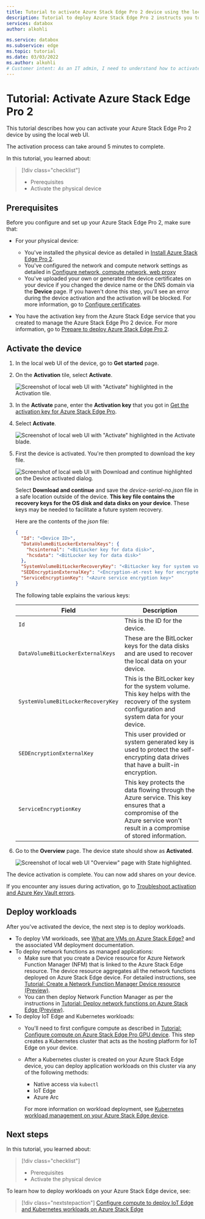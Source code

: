 ```yaml
---
title: Tutorial to activate Azure Stack Edge Pro 2 device using the local web UI.
description: Tutorial to deploy Azure Stack Edge Pro 2 instructs you to activate your physical device.
services: databox
author: alkohli

ms.service: databox
ms.subservice: edge
ms.topic: tutorial
ms.date: 03/03/2022
ms.author: alkohli
# Customer intent: As an IT admin, I need to understand how to activate Azure Stack Edge Pro 2 so I can use it to transfer data to Azure. 
---
```

# Tutorial: Activate Azure Stack Edge Pro 2

This tutorial describes how you can activate your Azure Stack Edge Pro 2 device by using the local web UI.

The activation process can take around 5 minutes to complete.

In this tutorial, you learned about:

> [!div class="checklist"]
> * Prerequisites
> * Activate the physical device

## Prerequisites

Before you configure and set up your Azure Stack Edge Pro 2, make sure that:

* For your physical device: 
    
    - You've installed the physical device as detailed in [Install Azure Stack Edge Pro 2](azure-stack-edge-pro-2-deploy-install.md).
    - You've configured the network and compute network settings as detailed in [Configure network, compute network, web proxy](azure-stack-edge-pro-2-deploy-configure-network-compute-web-proxy.md)
    - You've uploaded your own or generated the device certificates on your device if you changed the device name or the DNS domain via the **Device** page. If you haven't done this step, you'll see an error during the device activation and the activation will be blocked. For more information, go to [Configure certificates](azure-stack-edge-pro-2-deploy-configure-certificates.md).
    
* You have the activation key from the Azure Stack Edge service that you created to manage the Azure Stack Edge Pro 2 device. For more information, go to [Prepare to deploy Azure Stack Edge Pro 2](azure-stack-edge-pro-2-deploy-prep.md).


## Activate the device

1. In the local web UI of the device, go to **Get started** page.
2. On the **Activation** tile, select **Activate**. 

    ![Screenshot of local web UI with "Activate" highlighted in the Activation tile.](./media/azure-stack-edge-pro-2-deploy-activate/activate-1.png)
    
3. In the **Activate** pane, enter the **Activation key** that you got in [Get the activation key for Azure Stack Edge Pro](azure-stack-edge-gpu-deploy-prep.md#get-the-activation-key).

4. Select **Activate**.

    ![Screenshot of local web UI with "Activate" highlighted in the Activate blade.](./media/azure-stack-edge-pro-2-deploy-activate/activate-2.png)


5. First the device is activated. You're then prompted to download the key file.
    
    ![Screenshot of local web UI with Download and continue highlighted on the Device activated dialog.](./media/azure-stack-edge-pro-2-deploy-activate/activate-3.png)
    
    Select **Download and continue** and save the *device-serial-no.json* file in a safe location outside of the device. **This key file contains the recovery keys for the OS disk and data disks on your device**. These keys may be needed to facilitate a future system recovery.

    Here are the contents of the *json* file:

    ```json
    {
      "Id": "<Device ID>",
      "DataVolumeBitLockerExternalKeys": {
        "hcsinternal": "<BitLocker key for data disk>",
        "hcsdata": "<BitLocker key for data disk>"
      },
      "SystemVolumeBitLockerRecoveryKey": "<BitLocker key for system volume>",
      "SEDEncryptionExternalKey": "<Encryption-at-rest key for encrypted disks>",
      "ServiceEncryptionKey": "<Azure service encryption key>"
    }
    ```        
 
    The following table explains the various keys:
    
    |Field  |Description  |
    |---------|---------|
    |`Id`    | This is the ID for the device.        |
    |`DataVolumeBitLockerExternalKeys`| These are the BitLocker keys for the data disks and are used to recover the local data on your device.|
    |`SystemVolumeBitLockerRecoveryKey`| This is the BitLocker key for the system volume. This key helps with the recovery of the system configuration and system data for your device. |
    |`SEDEncryptionExternalKey`| This user provided or system generated key is used to protect the self-encrypting data drives that have a built-in encryption. |
    |`ServiceEncryptionKey`| This key protects the data flowing through the Azure service. This key ensures that a compromise of the Azure service won't result in a compromise of stored information. |

6. Go to the **Overview** page. The device state should show as **Activated**.

   ![Screenshot of local web UI "Overview" page with State highlighted.](./media/azure-stack-edge-pro-2-deploy-activate/activate-4.png)
 
The device activation is complete. You can now add shares on your device.

If you encounter any issues during activation, go to [Troubleshoot activation and Azure Key Vault errors](azure-stack-edge-gpu-troubleshoot-activation.md#activation-errors).



## Deploy workloads

After you've activated the device, the next step is to deploy workloads.

- To deploy VM workloads, see [What are VMs on Azure Stack Edge?](azure-stack-edge-gpu-virtual-machine-overview.md) and the associated VM deployment documentation.
- To deploy network functions as managed applications:
    - Make sure that you create a Device resource for Azure Network Function Manager (NFM) that is linked to the Azure Stack Edge resource. The device resource aggregates all the network functions deployed on Azure Stack Edge device. For detailed instructions, see [Tutorial: Create a Network Function Manager Device resource (Preview)](../network-function-manager/create-device.md). 
    - You can then deploy Network Function Manager as per the instructions in [Tutorial: Deploy network functions on Azure Stack Edge (Preview)](../network-function-manager/deploy-functions.md).
- To deploy IoT Edge and Kubernetes workloads:
    - You'll need to first configure compute as described in [Tutorial: Configure compute on Azure Stack Edge Pro GPU device](azure-stack-edge-gpu-deploy-configure-compute.md). This step creates a Kubernetes cluster that acts as the hosting platform for IoT Edge on your device. 
    - After a Kubernetes cluster is created on your Azure Stack Edge device, you can deploy application workloads on this cluster via any of the following methods:

        - Native access via `kubectl`
        - IoT Edge
        - Azure Arc
        
        For more information on workload deployment, see [Kubernetes workload management on your Azure Stack Edge device](azure-stack-edge-gpu-kubernetes-workload-management.md).

## Next steps

In this tutorial, you learned about:

> [!div class="checklist"]
> * Prerequisites
> * Activate the physical device

To learn how to deploy workloads on your Azure Stack Edge device, see:

> [!div class="nextstepaction"]
> [Configure compute to deploy IoT Edge and Kubernetes workloads on Azure Stack Edge](./azure-stack-edge-gpu-deploy-configure-compute.md)